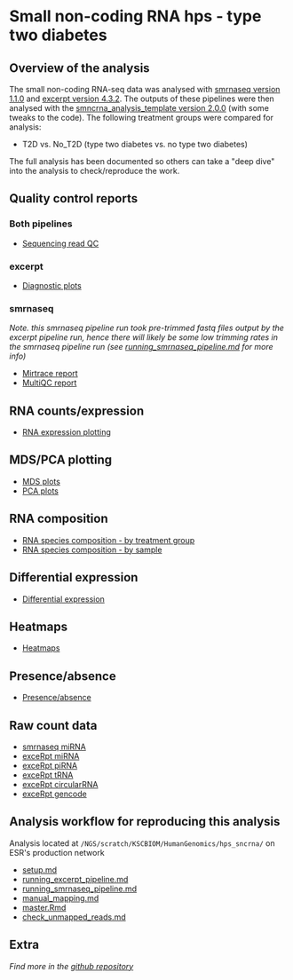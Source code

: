 # Small non-coding RNA hps - type two diabetes

## Overview of the analysis

The small non-coding RNA-seq data was analysed with [smrnaseq version 1.1.0](https://github.com/nf-core/smrnaseq/tree/1.1.0) and [excerpt version 4.3.2](https://github.com/rkitchen/exceRpt/tree/4.3.2). The outputs of these pipelines were then analysed with the [smncrna_analysis_template version 2.0.0](https://github.com/leahkemp/smncrna_analysis_template/tree/2.0.0) (with some tweaks to the code). The following treatment groups were compared for analysis:

- T2D vs. No_T2D (type two diabetes vs. no type two diabetes)

The full analysis has been documented so others can take a "deep dive" into the analysis to check/reproduce the work.

## Quality control reports

### Both pipelines

- [Sequencing read QC](./sequencing_read_QC/sequencing_read_QC.html)

### excerpt

- [Diagnostic plots](./excerpt_pipeline_run/merged/exceRpt_DiagnosticPlots.pdf)

### smrnaseq

*Note. this smrnaseq pipeline run took pre-trimmed fastq files output by the excerpt pipeline run, hence there will likely be some low trimming rates in the smrnaseq pipeline run (see [running_smrnaseq_pipeline.md](./smrnaseq_pipeline_run/running_smrnaseq_pipeline.md) for more info)*

- [Mirtrace report](./smrnaseq_pipeline_run_2/results/miRTrace/mirtrace/mirtrace-report.html)
- [MultiQC report](./smrnaseq_pipeline_run_2/results/MultiQC/multiqc_report.html)

## RNA counts/expression

- [RNA expression plotting](https://esr-cri.shinyapps.io/expression_plotting_hps_sncrna/)

## MDS/PCA plotting

- [MDS plots](./mds/mds.html)
- [PCA plots](https://esr-cri.shinyapps.io/pca_hps_sncrna/)

## RNA composition

- [RNA species composition - by treatment group](./rna_species_composition/rna_species_composition_treatments.html)
- [RNA species composition - by sample](./rna_species_composition/rna_species_composition_samples.html)
  
## Differential expression

- [Differential expression](./diff_expression/diff_expression.html)

## Heatmaps

- [Heatmaps](./heatmaps/heatmaps.html)

## Presence/absence

- [Presence/absence](./presence_absence/presence_absence.html)

## Raw count data

- [smrnaseq miRNA](./smrnaseq_pipeline_run_2/results/edgeR/miRBase_mature/mature_counts.csv)
- [exceRpt miRNA](./excerpt_pipeline_run/merged/exceRpt_miRNA_ReadCounts.txt)
- [exceRpt piRNA](./excerpt_pipeline_run/merged/exceRpt_piRNA_ReadCounts.txt)
- [exceRpt tRNA](./excerpt_pipeline_run/merged/exceRpt_tRNA_ReadCounts.txt)
- [exceRpt circularRNA](./excerpt_pipeline_run/merged/exceRpt_circularRNA_ReadCounts.txt)
- [exceRpt gencode](./excerpt_pipeline_run/merged/exceRpt_gencode_ReadCounts.txt)

## Analysis workflow for reproducing this analysis

Analysis located at `/NGS/scratch/KSCBIOM/HumanGenomics/hps_sncrna/` on ESR's production network

- [setup.md](./setup.md)
- [running_excerpt_pipeline.md](./excerpt_pipeline_run/running_excerpt_pipeline.md)
- [running_smrnaseq_pipeline.md](./smrnaseq_pipeline_run/running_smrnaseq_pipeline.md)
- [manual_mapping.md](./manual_mapping/manual_mapping.md)
- [master.Rmd](./master.Rmd)
- [check_unmapped_reads.md](./check_unmapped_reads/check_unmapped_reads.md)

## Extra

*Find more in the [github repository](https://github.com/leahkemp/hps_sncrna)*
